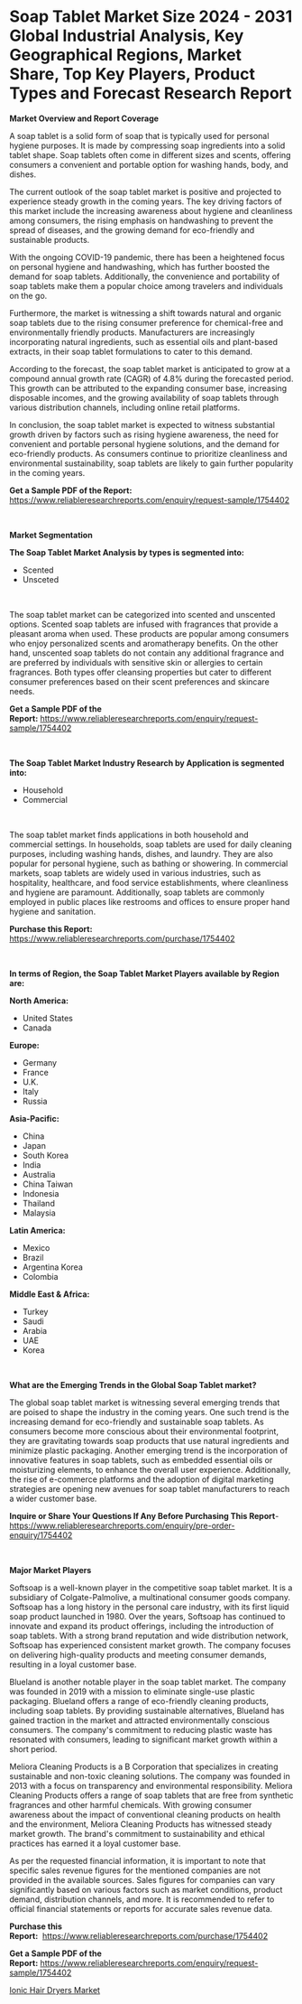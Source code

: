 <p><h1>Soap Tablet Market Size 2024 - 2031 Global Industrial Analysis, Key Geographical Regions, Market Share, Top Key Players, Product Types and Forecast Research Report</h1></p><p><strong>Market Overview and Report Coverage</strong></p>
<p><p>A soap tablet is a solid form of soap that is typically used for personal hygiene purposes. It is made by compressing soap ingredients into a solid tablet shape. Soap tablets often come in different sizes and scents, offering consumers a convenient and portable option for washing hands, body, and dishes.</p><p>The current outlook of the soap tablet market is positive and projected to experience steady growth in the coming years. The key driving factors of this market include the increasing awareness about hygiene and cleanliness among consumers, the rising emphasis on handwashing to prevent the spread of diseases, and the growing demand for eco-friendly and sustainable products.</p><p>With the ongoing COVID-19 pandemic, there has been a heightened focus on personal hygiene and handwashing, which has further boosted the demand for soap tablets. Additionally, the convenience and portability of soap tablets make them a popular choice among travelers and individuals on the go.</p><p>Furthermore, the market is witnessing a shift towards natural and organic soap tablets due to the rising consumer preference for chemical-free and environmentally friendly products. Manufacturers are increasingly incorporating natural ingredients, such as essential oils and plant-based extracts, in their soap tablet formulations to cater to this demand.</p><p>According to the forecast, the soap tablet market is anticipated to grow at a compound annual growth rate (CAGR) of 4.8% during the forecasted period. This growth can be attributed to the expanding consumer base, increasing disposable incomes, and the growing availability of soap tablets through various distribution channels, including online retail platforms.</p><p>In conclusion, the soap tablet market is expected to witness substantial growth driven by factors such as rising hygiene awareness, the need for convenient and portable personal hygiene solutions, and the demand for eco-friendly products. As consumers continue to prioritize cleanliness and environmental sustainability, soap tablets are likely to gain further popularity in the coming years.</p></p>
<p><strong>Get a Sample PDF of the Report:</strong> <a href="https://www.reliableresearchreports.com/enquiry/request-sample/1754402">https://www.reliableresearchreports.com/enquiry/request-sample/1754402</a></p>
<p>&nbsp;</p>
<p><strong>Market Segmentation</strong></p>
<p><strong>The Soap Tablet Market Analysis by types is segmented into:</strong></p>
<p><ul><li>Scented</li><li>Unsceted</li></ul></p>
<p>&nbsp;</p>
<p><p>The soap tablet market can be categorized into scented and unscented options. Scented soap tablets are infused with fragrances that provide a pleasant aroma when used. These products are popular among consumers who enjoy personalized scents and aromatherapy benefits. On the other hand, unscented soap tablets do not contain any additional fragrance and are preferred by individuals with sensitive skin or allergies to certain fragrances. Both types offer cleansing properties but cater to different consumer preferences based on their scent preferences and skincare needs.</p></p>
<p><strong>Get a Sample PDF of the Report:</strong>&nbsp;<a href="https://www.reliableresearchreports.com/enquiry/request-sample/1754402">https://www.reliableresearchreports.com/enquiry/request-sample/1754402</a></p>
<p>&nbsp;</p>
<p><strong>The Soap Tablet Market Industry Research by Application is segmented into:</strong></p>
<p><ul><li>Household</li><li>Commercial</li></ul></p>
<p>&nbsp;</p>
<p><p>The soap tablet market finds applications in both household and commercial settings. In households, soap tablets are used for daily cleaning purposes, including washing hands, dishes, and laundry. They are also popular for personal hygiene, such as bathing or showering. In commercial markets, soap tablets are widely used in various industries, such as hospitality, healthcare, and food service establishments, where cleanliness and hygiene are paramount. Additionally, soap tablets are commonly employed in public places like restrooms and offices to ensure proper hand hygiene and sanitation.</p></p>
<p><strong>Purchase this Report:</strong>&nbsp; <a href="https://www.reliableresearchreports.com/purchase/1754402">https://www.reliableresearchreports.com/purchase/1754402</a></p>
<p>&nbsp;</p>
<p><strong>In terms of Region, the Soap Tablet Market Players available by Region are:</strong></p>
<p>
    <p> <strong> North America: </strong>
        <ul>
            <li>United States</li>
            <li>Canada</li>
        </ul>
        </p> 
    <p> <strong> Europe: </strong>
        <ul>
            <li>Germany</li>
            <li>France</li>
            <li>U.K.</li>
            <li>Italy</li>
            <li>Russia</li>
        </ul>
        </p> 
    <p> <strong> Asia-Pacific: </strong>
        <ul>
            <li>China</li>
            <li>Japan</li>
            <li>South Korea</li>
            <li>India</li>
            <li>Australia</li>
            <li>China Taiwan</li>
            <li>Indonesia</li>
            <li>Thailand</li>
            <li>Malaysia</li>
        </ul>
        </p> 
    <p> <strong> Latin America: </strong>
        <ul>
            <li>Mexico</li>
            <li>Brazil</li>
            <li>Argentina Korea</li>
            <li>Colombia</li>
        </ul>
        </p> 
    <p> <strong> Middle East & Africa: </strong>
        <ul>
            <li>Turkey</li>
            <li>Saudi</li>
            <li>Arabia</li>
            <li>UAE</li>
            <li>Korea</li>
        </ul>
    </p>
    </p>
<p>&nbsp;</p>
<p><strong>What are the Emerging Trends in the Global Soap Tablet market?</strong></p>
<p><p>The global soap tablet market is witnessing several emerging trends that are poised to shape the industry in the coming years. One such trend is the increasing demand for eco-friendly and sustainable soap tablets. As consumers become more conscious about their environmental footprint, they are gravitating towards soap products that use natural ingredients and minimize plastic packaging. Another emerging trend is the incorporation of innovative features in soap tablets, such as embedded essential oils or moisturizing elements, to enhance the overall user experience. Additionally, the rise of e-commerce platforms and the adoption of digital marketing strategies are opening new avenues for soap tablet manufacturers to reach a wider customer base.</p></p>
<p><strong>Inquire or Share Your Questions If Any Before Purchasing This Report</strong>- <a href="https://www.reliableresearchreports.com/enquiry/pre-order-enquiry/1754402">https://www.reliableresearchreports.com/enquiry/pre-order-enquiry/1754402</a></p>
<p>&nbsp;</p>
<p><strong>Major Market Players</strong></p>
<p><p>Softsoap is a well-known player in the competitive soap tablet market. It is a subsidiary of Colgate-Palmolive, a multinational consumer goods company. Softsoap has a long history in the personal care industry, with its first liquid soap product launched in 1980. Over the years, Softsoap has continued to innovate and expand its product offerings, including the introduction of soap tablets. With a strong brand reputation and wide distribution network, Softsoap has experienced consistent market growth. The company focuses on delivering high-quality products and meeting consumer demands, resulting in a loyal customer base.</p><p>Blueland is another notable player in the soap tablet market. The company was founded in 2019 with a mission to eliminate single-use plastic packaging. Blueland offers a range of eco-friendly cleaning products, including soap tablets. By providing sustainable alternatives, Blueland has gained traction in the market and attracted environmentally conscious consumers. The company's commitment to reducing plastic waste has resonated with consumers, leading to significant market growth within a short period.</p><p>Meliora Cleaning Products is a B Corporation that specializes in creating sustainable and non-toxic cleaning solutions. The company was founded in 2013 with a focus on transparency and environmental responsibility. Meliora Cleaning Products offers a range of soap tablets that are free from synthetic fragrances and other harmful chemicals. With growing consumer awareness about the impact of conventional cleaning products on health and the environment, Meliora Cleaning Products has witnessed steady market growth. The brand's commitment to sustainability and ethical practices has earned it a loyal customer base.</p><p>As per the requested financial information, it is important to note that specific sales revenue figures for the mentioned companies are not provided in the available sources. Sales figures for companies can vary significantly based on various factors such as market conditions, product demand, distribution channels, and more. It is recommended to refer to official financial statements or reports for accurate sales revenue data.</p></p>
<p><strong>Purchase this Report:</strong>&nbsp;&nbsp;<a href="https://www.reliableresearchreports.com/purchase/1754402">https://www.reliableresearchreports.com/purchase/1754402</a></p>
<p></p>
<p><strong>Get a Sample PDF of the Report:</strong>&nbsp;<a href="https://www.reliableresearchreports.com/enquiry/request-sample/1754402">https://www.reliableresearchreports.com/enquiry/request-sample/1754402</a></p>
<p><p><a href="https://github.com/bmorecock/Market-Research-Report-List-1/blob/main/ionic-hair-dryers-market.md">Ionic Hair Dryers Market</a></p></p>